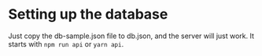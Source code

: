 # Setting up the database

Just copy the db-sample.json file to db.json, and the server will just work.
It starts with `npm run api` or `yarn api`.
